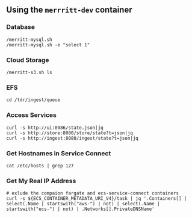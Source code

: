 ## Using the `merrritt-dev` container

### Database

```
/merritt-mysql.sh 
/merritt-mysql.sh -e "select 1"
```

### Cloud Storage

```
/merritt-s3.sh ls
```

### EFS

```
cd /tdr/ingest/queue
```

### Access Services

```
curl -s http://ui:8086/state.json|jq
curl -s http://store:8080/store/state?t=json|jq
curl -s http://ingest:8080/ingest/state?t=json|jq
```

### Get Hostnames in Service Connect

```
cat /etc/hosts | grep 127
```

### Get My Real IP Address

```
# exlude the compaion fargate and ecs-service-connect containers
curl -s ${ECS_CONTAINER_METADATA_URI_V4}/task | jq '.Containers[] | select(.Name | startswith("aws-") | not) | select(.Name | startswith("ecs-") | not) | .Networks[].PrivateDNSName'
```
